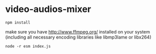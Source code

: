 # video-audios-mixer
```
npm install
```

make sure you have http://www.ffmpeg.org/ installed on your system (including all necessary encoding libraries like libmp3lame or libx264)

```
node -r esm index.js
```
